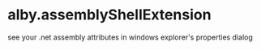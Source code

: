 # alby.assemblyShellExtension

see your .net assembly attributes in windows explorer's properties dialog

